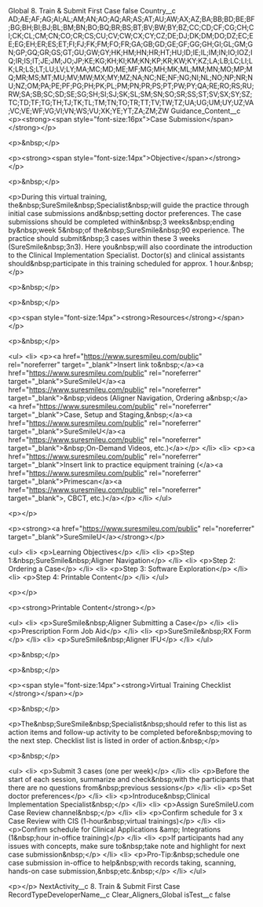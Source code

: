 <?xml version="1.0" encoding="UTF-8"?>
<CustomMetadata xmlns="http://soap.sforce.com/2006/04/metadata" xmlns:xsi="http://www.w3.org/2001/XMLSchema-instance" xmlns:xsd="http://www.w3.org/2001/XMLSchema">
    <label>Global 8. Train &amp; Submit First Case</label>
    <protected>false</protected>
    <values>
        <field>Country__c</field>
        <value xsi:type="xsd:string">AD;AE;AF;AG;AI;AL;AM;AN;AO;AQ;AR;AS;AT;AU;AW;AX;AZ;BA;BB;BD;BE;BF;BG;BH;BI;BJ;BL;BM;BN;BO;BQ;BR;BS;BT;BV;BW;BY;BZ;CC;CD;CF;CG;CH;CI;CK;CL;CM;CN;CO;CR;CS;CU;CV;CW;CX;CY;CZ;DE;DJ;DK;DM;DO;DZ;EC;EE;EG;EH;ER;ES;ET;FI;FJ;FK;FM;FO;FR;GA;GB;GD;GE;GF;GG;GH;GI;GL;GM;GN;GP;GQ;GR;GS;GT;GU;GW;GY;HK;HM;HN;HR;HT;HU;ID;IE;IL;IM;IN;IO;IOZ;IQ;IR;IS;IT;JE;JM;JO;JP;KE;KG;KH;KI;KM;KN;KP;KR;KW;KY;KZ;LA;LB;LC;LI;LK;LR;LS;LT;LU;LV;LY;MA;MC;MD;ME;MF;MG;MH;MK;ML;MM;MN;MO;MP;MQ;MR;MS;MT;MU;MV;MW;MX;MY;MZ;NA;NC;NE;NF;NG;NI;NL;NO;NP;NR;NU;NZ;OM;PA;PE;PF;PG;PH;PK;PL;PM;PN;PR;PS;PT;PW;PY;QA;RE;RO;RS;RU;RW;SA;SB;SC;SD;SE;SG;SH;SI;SJ;SK;SL;SM;SN;SO;SR;SS;ST;SV;SX;SY;SZ;TC;TD;TF;TG;TH;TJ;TK;TL;TM;TN;TO;TR;TT;TV;TW;TZ;UA;UG;UM;UY;UZ;VA;VC;VE;WF;VG;VI;VN;WS;VU;XK;YE;YT;ZA;ZM;ZW</value>
    </values>
    <values>
        <field>Guidance_Content__c</field>
        <value xsi:type="xsd:string">&lt;p&gt;&lt;strong&gt;&lt;span style=&quot;font-size:16px&quot;&gt;Case Submission​&lt;/span&gt;&lt;/strong&gt;&lt;/p&gt;

&lt;p&gt;&amp;nbsp;&lt;/p&gt;

&lt;p&gt;&lt;strong&gt;&lt;span style=&quot;font-size:14px&quot;&gt;Objective&lt;/span&gt;&lt;/strong&gt;​&lt;/p&gt;

&lt;p&gt;&amp;nbsp;&lt;/p&gt;

&lt;p&gt;During this virtual training, the&amp;nbsp;SureSmile&amp;nbsp;Specialist&amp;nbsp;will guide the practice through initial case submissions and&amp;nbsp;setting doctor preferences. The case submissions should be completed within&amp;nbsp;3 weeks&amp;nbsp;ending by&amp;nbsp;week 5&amp;nbsp;of the&amp;nbsp;SureSmile&amp;nbsp;90 experience. The practice should submit&amp;nbsp;3 cases within these 3 weeks (SureSmile&amp;nbsp;3n3). Here you&amp;nbsp;will also coordinate the introduction to the Clinical Implementation Specialist. Doctor(s) and clinical assistants should&amp;nbsp;participate in this training scheduled for approx. 1 hour.&amp;nbsp;​&lt;/p&gt;

&lt;p&gt;&amp;nbsp;&lt;/p&gt;

&lt;p&gt;&amp;nbsp;&lt;/p&gt;

&lt;p&gt;&lt;span style=&quot;font-size:14px&quot;&gt;&lt;strong&gt;Resources&lt;/strong&gt;&lt;/span&gt;​&lt;/p&gt;

&lt;p&gt;&amp;nbsp;&lt;/p&gt;

&lt;ul&gt;
	&lt;li&gt;
	&lt;p&gt;&lt;a href=&quot;https://www.suresmileu.com/public&quot; rel=&quot;noreferrer&quot; target=&quot;_blank&quot;&gt;Insert link to&amp;nbsp;&lt;/a&gt;&lt;a href=&quot;https://www.suresmileu.com/public&quot; rel=&quot;noreferrer&quot; target=&quot;_blank&quot;&gt;SureSmileU&lt;/a&gt;&lt;a href=&quot;https://www.suresmileu.com/public&quot; rel=&quot;noreferrer&quot; target=&quot;_blank&quot;&gt;&amp;nbsp;videos (Aligner Navigation, Ordering a&amp;nbsp;&lt;/a&gt;&lt;a href=&quot;https://www.suresmileu.com/public&quot; rel=&quot;noreferrer&quot; target=&quot;_blank&quot;&gt;Case, Setup and Staging,&amp;nbsp;&lt;/a&gt;&lt;a href=&quot;https://www.suresmileu.com/public&quot; rel=&quot;noreferrer&quot; target=&quot;_blank&quot;&gt;SureSmileU&lt;/a&gt;&lt;a href=&quot;https://www.suresmileu.com/public&quot; rel=&quot;noreferrer&quot; target=&quot;_blank&quot;&gt;&amp;nbsp;On-Demand Videos, etc.)&lt;/a&gt;​&lt;/p&gt;
	&lt;/li&gt;
	&lt;li&gt;
	&lt;p&gt;&lt;a href=&quot;https://www.suresmileu.com/public&quot; rel=&quot;noreferrer&quot; target=&quot;_blank&quot;&gt;Insert link to practice equipment training (&lt;/a&gt;&lt;a href=&quot;https://www.suresmileu.com/public&quot; rel=&quot;noreferrer&quot; target=&quot;_blank&quot;&gt;Primescan&lt;/a&gt;&lt;a href=&quot;https://www.suresmileu.com/public&quot; rel=&quot;noreferrer&quot; target=&quot;_blank&quot;&gt;, CBCT, etc.)&lt;/a&gt;​&lt;/p&gt;
	&lt;/li&gt;
&lt;/ul&gt;

&lt;p&gt;​&lt;/p&gt;

&lt;p&gt;&lt;strong&gt;&lt;a href=&quot;https://www.suresmileu.com/public&quot; rel=&quot;noreferrer&quot; target=&quot;_blank&quot;&gt;SureSmileU&lt;/a&gt;​&lt;/strong&gt;&lt;/p&gt;

&lt;ul&gt;
	&lt;li&gt;
	&lt;p&gt;Learning Objectives​&lt;/p&gt;
	&lt;/li&gt;
	&lt;li&gt;
	&lt;p&gt;Step 1:&amp;nbsp;SureSmile&amp;nbsp;Aligner Navigation​&lt;/p&gt;
	&lt;/li&gt;
	&lt;li&gt;
	&lt;p&gt;Step 2: Ordering a Case​&lt;/p&gt;
	&lt;/li&gt;
	&lt;li&gt;
	&lt;p&gt;Step 3: Software Exploration​&lt;/p&gt;
	&lt;/li&gt;
	&lt;li&gt;
	&lt;p&gt;Step 4: Printable Content​&lt;/p&gt;
	&lt;/li&gt;
&lt;/ul&gt;

&lt;p&gt;​​&lt;/p&gt;

&lt;p&gt;&lt;strong&gt;Printable Content​&lt;/strong&gt;&lt;/p&gt;

&lt;ul&gt;
	&lt;li&gt;
	&lt;p&gt;SureSmile&amp;nbsp;Aligner Submitting a Case​&lt;/p&gt;
	&lt;/li&gt;
	&lt;li&gt;
	&lt;p&gt;Prescription Form Job Aid​&lt;/p&gt;
	&lt;/li&gt;
	&lt;li&gt;
	&lt;p&gt;SureSmile&amp;nbsp;RX Form​&lt;/p&gt;
	&lt;/li&gt;
	&lt;li&gt;
	&lt;p&gt;SureSmile&amp;nbsp;Aligner IFU​&lt;/p&gt;
	&lt;/li&gt;
&lt;/ul&gt;

&lt;p&gt;&amp;nbsp;&lt;/p&gt;

&lt;p&gt;&amp;nbsp;&lt;/p&gt;

&lt;p&gt;&lt;span style=&quot;font-size:14px&quot;&gt;&lt;strong&gt;Virtual Training Checklist​&lt;/strong&gt;&lt;/span&gt;&lt;/p&gt;

&lt;p&gt;&amp;nbsp;&lt;/p&gt;

&lt;p&gt;The&amp;nbsp;SureSmile&amp;nbsp;Specialist&amp;nbsp;should refer to this list as action items and follow-up activity to be completed before&amp;nbsp;moving to the next step. Checklist list is listed in order of action.&amp;nbsp;​&lt;/p&gt;

&lt;p&gt;&amp;nbsp;&lt;/p&gt;

&lt;ul&gt;
	&lt;li&gt;
	&lt;p&gt;Submit 3 cases (one per week)​&lt;/p&gt;
	&lt;/li&gt;
	&lt;li&gt;
	&lt;p&gt;Before the start of each session, summarize and check&amp;nbsp;with the participants that there are no questions from&amp;nbsp;previous sessions​&lt;/p&gt;
	&lt;/li&gt;
	&lt;li&gt;
	&lt;p&gt;Set doctor preferences​&lt;/p&gt;
	&lt;/li&gt;
	&lt;li&gt;
	&lt;p&gt;Introduce&amp;nbsp;Clinical Implementation Specialist&amp;nbsp;​&lt;/p&gt;
	&lt;/li&gt;
	&lt;li&gt;
	&lt;p&gt;Assign SureSmileU.com Case Review channel&amp;nbsp;​&lt;/p&gt;
	&lt;/li&gt;
	&lt;li&gt;
	&lt;p&gt;Confirm schedule for 3 x Case Review with CIS (1-hour&amp;nbsp;virtual trainings)​&lt;/p&gt;
	&lt;/li&gt;
	&lt;li&gt;
	&lt;p&gt;Confirm schedule for Clinical Applications &amp;amp; Integrations (1&amp;nbsp;hour in-office training)​&lt;/p&gt;
	&lt;/li&gt;
	&lt;li&gt;
	&lt;p&gt;If participants had any issues with concepts, make sure to&amp;nbsp;take note and highlight for next case submission&amp;nbsp;​&lt;/p&gt;
	&lt;/li&gt;
	&lt;li&gt;
	&lt;p&gt;Pro-Tip:&amp;nbsp;schedule one case submission in-office to help&amp;nbsp;with records taking, scanning, hands-on case submission,&amp;nbsp;etc.&amp;nbsp;​&lt;/p&gt;
	&lt;/li&gt;
&lt;/ul&gt;

&lt;p&gt;​&lt;/p&gt;</value>
    </values>
    <values>
        <field>NextActivity__c</field>
        <value xsi:type="xsd:string">8. Train &amp; Submit First Case</value>
    </values>
    <values>
        <field>RecordTypeDeveloperName__c</field>
        <value xsi:type="xsd:string">Clear_Aligners_Global</value>
    </values>
    <values>
        <field>isTest__c</field>
        <value xsi:type="xsd:boolean">false</value>
    </values>
</CustomMetadata>
